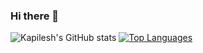 ### Hi there 👋

![Kapilesh's GitHub stats](https://github-readme-stats.vercel.app/api?username=technocapeman&show_icons=true&theme=radical)
[![Top Languages](https://github-readme-stats.vercel.app/api/top-langs/?username=technocapeman&layout=compact&theme=radical)](https://github.com/anuraghazra/github-readme-stats)

<!--
**technocapeman/technocapeman** is a ✨ _special_ ✨ repository because its `README.md` (this file) appears on your GitHub profile.

Here are some ideas to get you started:

- 🔭 I’m currently working on ...
- 🌱 I’m currently learning ...
- 👯 I’m looking to collaborate on ...
- 🤔 I’m looking for help with ...
- 💬 Ask me about ...
- 📫 How to reach me: ...
- 😄 Pronouns: ...
- ⚡ Fun fact: ...
-->
